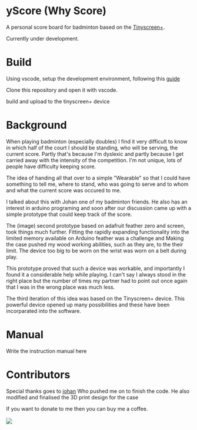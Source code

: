# yScore (Why Score)

A personal score board for badminton based on the [Tinyscreen+](https://tinycircuits.com/products/tinyscreenplus).

Currently under development.

# Build

Using vscode, setup the development environment, following this [guide](https://learn.tinycircuits.com/Processors/TinyScreen+_Setup_Tutorial/)

Clone this repository and open it with vscode.

build and upload to the tinyscreen+ device

# Background

When playing badminton (especially doubles) I find it very difficult to know in which half of the court I should be standing, who will be serving, the current score. Partly that's because I'm dyslexic and partly because I get carried away with the intensity of the competition. I'm not unique, lots of people have difficulty keeping score. 

The idea of handing all that over to a simple "Wearable" so that I could have something to tell me, where to stand, who was going to serve and to whom and what the current score was occured to me.

I talked about this with Johan one of my badminton friends. He also has an interest in arduino programing and soon after our discussion came up with a simple prototype that could keep track of the score.

The (image) second prototype based on adafruit feather zero and screen, took things much further. Fitting the rapidly expanding functionality into the limited memory available on Arduino feather was a challenge and Making the case pushed my wood working abilities, such as they are, to the their limit. The device too big to be worn on the wrist was worn on a belt during play.

This prototype proved that such a device was workable, and importantly I found it a considerable help while playing. I can't say I always stood in the right place but the number of times my partner had to point out once again that I was in the wrong place was much less. 

The third iteration of this idea was based on the Tinyscreen+ device. This powerful device opened up many possibilities and these have been incorparated into the software.

# Manual

Write the instruction manual here

# Contributors

Special thanks goes to [johan]() Who pushed me on to finish the code. He also modified and finalised the 3D print design for the case<br>

<p>
If you want to donate to me then you can buy me a coffee.
<br/><br/>
<a href="https://www.buymeacoffee.com/jaspathewit" target="_blank"><img src="https://img.shields.io/badge/Buy%20me%20a%20coffee-%E2%82%AC2-orange?style=for-the-badge&logo=buy-me-a-coffee" /></a>
</p>
